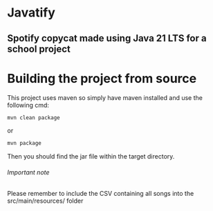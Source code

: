 # Javatify

## Spotify copycat made using Java 21 LTS for a school project

# Building the project from source
This project uses maven so simply have maven installed and use the following cmd:
```bash
mvn clean package
```
or
```bash
mvn package
```
Then you should find the jar file within the target directory.
###### Important note
Please remember to include the CSV containing all songs into the src/main/resources/ folder
